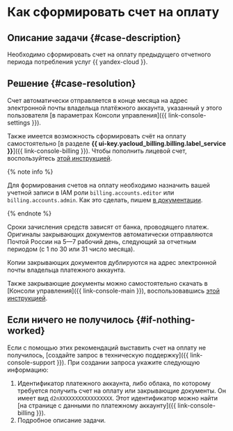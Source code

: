 # Как сформировать счет на оплату


## Описание задачи {#case-description}

Необходимо сформировать счет на оплату предыдущего отчетного периода потребления услуг {{ yandex-cloud }}.

## Решение {#case-resolution}

Счет автоматически отправляется в конце месяца на адрес электронной почты владельца платёжного аккаунта, указанный у этого пользователя [в параметрах Консоли управления]({{ link-console-settings }}).

Также имеется возможность сформировать счёт на оплату самостоятельно [в разделе **{{ ui-key.yacloud_billing.billing.label_service }}**]({{ link-console-billing }}). Чтобы пополнить лицевой счет, воспользуйтесь [этой инструкцией](../../../billing/operations/pay-the-bill#legal-entities.md).

{% note info %}

Для формирования счетов на оплату необходимо назначить вашей учетной записи в IAM роли `billing.accounts.editor` или `billing.accounts.admin`. Как это сделать, пишем [в документации](../../../billing/security/index.md#role-list).

{% endnote %}

Сроки зачисления средств зависят от банка, проводящего платеж. Оригиналы закрывающих документов автоматически отправляются Почтой России на 5—7 рабочий день, следующий за отчетным периодом (с 1 по 30 или 31 число месяца).

Копии закрывающих документов дублируются на адрес электронной почты владельца платежного аккаунта.

Также закрывающие документы можно самостоятельно скачать в [Консоли управления]({{ link-console-main }}), воспользовавшись [этой инструкцией](../../../billing/operations/download-reporting-docs.md).

## Если ничего не получилось {#if-nothing-worked}

Если с помощью этих рекомендаций выставить счет на оплату не получилось, [создайте запрос в техническую поддержку]({{ link-console-support }}). При создании запроса укажите следующую информацию:

1. Идентификатор платежного аккаунта, либо облака, по которому требуется получить счет на оплату или закрывающие документы. Он имеет вид `d2nXXXXXXXXXXXXXXXXX`. Этот идентификатор можно найти [на странице с данными по платежному аккаунту]({{ link-console-billing }}).
1. Подробное описание задачи.
